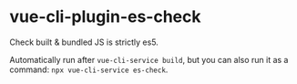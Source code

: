 # vue-cli-plugin-es-check

Check built & bundled JS is strictly es5.

Automatically run after `vue-cli-service build`, but you can also run it as a command: `npx vue-cli-service es-check`.
